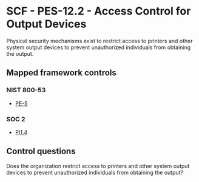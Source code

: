# SCF - PES-12.2 - Access Control for Output Devices
Physical security mechanisms exist to restrict access to printers and other system output devices to prevent unauthorized individuals from obtaining the output. 
## Mapped framework controls
### NIST 800-53
- [PE-5](../nist80053/pe-5.md)
  
### SOC 2
- [PI1.4](../soc2/pi14.md)
  
## Control questions
Does the organization restrict access to printers and other system output devices to prevent unauthorized individuals from obtaining the output? 
  